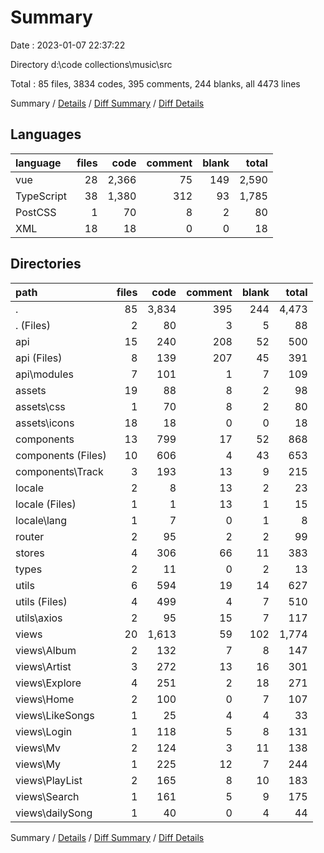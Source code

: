 # Summary

Date : 2023-01-07 22:37:22

Directory d:\\code collections\\music\\src

Total : 85 files,  3834 codes, 395 comments, 244 blanks, all 4473 lines

Summary / [Details](details.md) / [Diff Summary](diff.md) / [Diff Details](diff-details.md)

## Languages
| language | files | code | comment | blank | total |
| :--- | ---: | ---: | ---: | ---: | ---: |
| vue | 28 | 2,366 | 75 | 149 | 2,590 |
| TypeScript | 38 | 1,380 | 312 | 93 | 1,785 |
| PostCSS | 1 | 70 | 8 | 2 | 80 |
| XML | 18 | 18 | 0 | 0 | 18 |

## Directories
| path | files | code | comment | blank | total |
| :--- | ---: | ---: | ---: | ---: | ---: |
| . | 85 | 3,834 | 395 | 244 | 4,473 |
| . (Files) | 2 | 80 | 3 | 5 | 88 |
| api | 15 | 240 | 208 | 52 | 500 |
| api (Files) | 8 | 139 | 207 | 45 | 391 |
| api\\modules | 7 | 101 | 1 | 7 | 109 |
| assets | 19 | 88 | 8 | 2 | 98 |
| assets\\css | 1 | 70 | 8 | 2 | 80 |
| assets\\icons | 18 | 18 | 0 | 0 | 18 |
| components | 13 | 799 | 17 | 52 | 868 |
| components (Files) | 10 | 606 | 4 | 43 | 653 |
| components\\Track | 3 | 193 | 13 | 9 | 215 |
| locale | 2 | 8 | 13 | 2 | 23 |
| locale (Files) | 1 | 1 | 13 | 1 | 15 |
| locale\\lang | 1 | 7 | 0 | 1 | 8 |
| router | 2 | 95 | 2 | 2 | 99 |
| stores | 4 | 306 | 66 | 11 | 383 |
| types | 2 | 11 | 0 | 2 | 13 |
| utils | 6 | 594 | 19 | 14 | 627 |
| utils (Files) | 4 | 499 | 4 | 7 | 510 |
| utils\\axios | 2 | 95 | 15 | 7 | 117 |
| views | 20 | 1,613 | 59 | 102 | 1,774 |
| views\\Album | 2 | 132 | 7 | 8 | 147 |
| views\\Artist | 3 | 272 | 13 | 16 | 301 |
| views\\Explore | 4 | 251 | 2 | 18 | 271 |
| views\\Home | 2 | 100 | 0 | 7 | 107 |
| views\\LikeSongs | 1 | 25 | 4 | 4 | 33 |
| views\\Login | 1 | 118 | 5 | 8 | 131 |
| views\\Mv | 2 | 124 | 3 | 11 | 138 |
| views\\My | 1 | 225 | 12 | 7 | 244 |
| views\\PlayList | 2 | 165 | 8 | 10 | 183 |
| views\\Search | 1 | 161 | 5 | 9 | 175 |
| views\\dailySong | 1 | 40 | 0 | 4 | 44 |

Summary / [Details](details.md) / [Diff Summary](diff.md) / [Diff Details](diff-details.md)